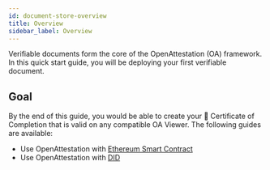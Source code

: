 ```yaml
---
id: document-store-overview
title: Overview
sidebar_label: Overview
---
```


Verifiable documents form the core of the OpenAttestation (OA) framework. In this quick start guide, you will be deploying your first verifiable document.

## Goal

By the end of this guide, you would be able to create your 📜 Certificate of Completion that is valid on any compatible OA Viewer. The following guides are available:

- Use OpenAttestation with [Ethereum Smart Contract](/docs/verifiable-document/overview-document-store)
- Use OpenAttestation with [DID](/docs/integrator-section/verifiable-document/did/create)
